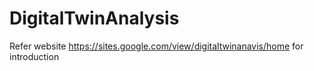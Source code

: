 # DigitalTwinAnalysis

Refer website https://sites.google.com/view/digitaltwinanavis/home for introduction
